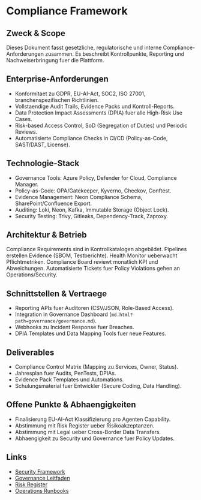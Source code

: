 # Compliance Framework

## Zweck & Scope
Dieses Dokument fasst gesetzliche, regulatorische und interne Compliance-Anforderungen zusammen. Es beschreibt Kontrollpunkte, Reporting und Nachweiserbringung fuer die Plattform.

## Enterprise-Anforderungen
- Konformitaet zu GDPR, EU-AI-Act, SOC2, ISO 27001, branchenspezifischen Richtlinien.
- Vollstaendige Audit Trails, Evidence Packs und Kontroll-Reports.
- Data Protection Impact Assessments (DPIA) fuer alle High-Risk Use Cases.
- Risk-based Access Control, SoD (Segregation of Duties) und Periodic Reviews.
- Automatisierte Compliance Checks in CI/CD (Policy-as-Code, SAST/DAST, License).

## Technologie-Stack
- Governance Tools: Azure Policy, Defender for Cloud, Compliance Manager.
- Policy-as-Code: OPA/Gatekeeper, Kyverno, Checkov, Conftest.
- Evidence Management: Neon Compliance Schema, SharePoint/Confluence Export.
- Auditing: Loki, Neon, Kafka, Immutable Storage (Object Lock).
- Security Testing: Trivy, Gitleaks, Dependency-Track, Zaproxy.

## Architektur & Betrieb
Compliance Requirements sind in Kontrollkatalogen abgebildet. Pipelines erstellen Evidence (SBOM, Testberichte). Health Monitor ueberwacht Pflichtmetriken. Compliance Board reviewt monatlich KPI und Abweichungen. Automatisierte Tickets fuer Policy Violations gehen an Operations/Security.

## Schnittstellen & Vertraege
- Reporting APIs fuer Auditoren (CSV/JSON, Role-Based Access).
- Integration in Governance Dashboard (`md.html?path=governance/governance.md`).
- Webhooks zu Incident Response fuer Breaches.
- DPIA Templates und Data Mapping Tools fuer neue Features.

## Deliverables
- Compliance Control Matrix (Mapping zu Services, Owner, Status).
- Jahresplan fuer Audits, PenTests, DPIAs.
- Evidence Pack Templates und Automations.
- Schulungsmaterial fuer Entwickler (Secure Coding, Data Handling).

## Offene Punkte & Abhaengigkeiten
- Finalisierung EU-AI-Act Klassifizierung pro Agenten Capability.
- Abstimmung mit Risk Register ueber Risikoakzeptanzen.
- Abstimmung mit Legal ueber Cross-Border Data Transfers.
- Abhaengigkeit zu Security und Governance fuer Policy Updates.

## Links
- [Security Framework](md.html?path=security/security.md)
- [Governance Leitfaden](md.html?path=governance/governance.md)
- [Risk Register](md.html?path=risk/risk.md)
- [Operations Runbooks](md.html?path=operations/operations.md)
